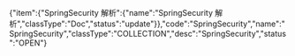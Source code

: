 {"item":{"SpringSecurity 解析":{"name":"SpringSecurity 解析","classType":"Doc","status":"update"}},"code":"SpringSecurity","name":"SpringSecurity","classType":"COLLECTION","desc":"SpringSecurity","status":"OPEN"}